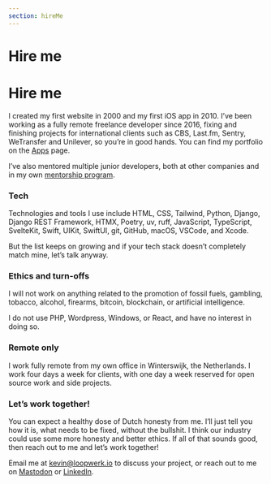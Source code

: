 ```yaml
---
section: hireMe
---
```


# Hire me

# Hire me
I created my first website in 2000 and my first iOS app in 2010. I’ve been working as a fully remote freelance developer since 2016, fixing and finishing projects for international clients such as CBS, Last.fm, Sentry, WeTransfer and Unilever, so you’re in good hands. You can find my portfolio on the  [Apps](/apps/) page.

I’ve also mentored multiple junior developers, both at other companies and in my own [mentorship program](/mentor/).

### Tech
Technologies and tools I use include HTML, CSS, Tailwind, Python, Django, Django REST Framework, HTMX, Poetry, uv, ruff, JavaScript, TypeScript, SvelteKit, Swift, UIKit, SwiftUI, git, GitHub, macOS, VSCode, and Xcode.

But the list keeps on growing and if your tech stack doesn’t completely match mine, let’s talk anyway.

### Ethics and turn-offs
I will not work on anything related to the promotion of fossil fuels, gambling, tobacco, alcohol, firearms, bitcoin, blockchain, or artificial intelligence.

I do not use PHP, Wordpress, Windows, or React, and have no interest in doing so.

### Remote only
I work fully remote from my own office in Winterswijk, the Netherlands. I work four days a week for clients, with one day a week reserved for open source work and side projects.

### Let’s work together!
You can expect a healthy dose of Dutch honesty from me. I’ll just tell you how it is, what needs to be fixed, without the bullshit. I think our industry could use some more honesty and better ethics. If all of that sounds good, then reach out to me and let’s work together!

Email me at <kevin@loopwerk.io> to discuss your project, or reach out to me on [Mastodon](https://hachyderm.io/@kevinrenskers) or [LinkedIn](https://www.linkedin.com/in/kevinrenskers/).

